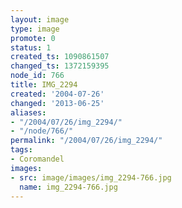 ```yaml
---
layout: image
type: image
promote: 0
status: 1
created_ts: 1090861507
changed_ts: 1372159395
node_id: 766
title: IMG_2294
created: '2004-07-26'
changed: '2013-06-25'
aliases:
- "/2004/07/26/img_2294/"
- "/node/766/"
permalink: "/2004/07/26/img_2294/"
tags:
- Coromandel
images:
- src: image/images/img_2294-766.jpg
  name: img_2294-766.jpg
---
```


